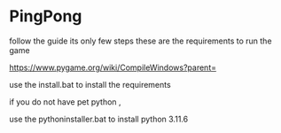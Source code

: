 # PingPong

follow the guide its only few steps these are the requirements to run the game

https://www.pygame.org/wiki/CompileWindows?parent=


use the install.bat to install the requirements


if you do not have pet python ,

use the pythoninstaller.bat to install python 3.11.6
